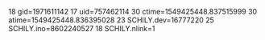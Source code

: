 18 gid=1971611142
17 uid=757462114
30 ctime=1549425448.837515999
30 atime=1549425448.836395028
23 SCHILY.dev=16777220
25 SCHILY.ino=8602240527
18 SCHILY.nlink=1
